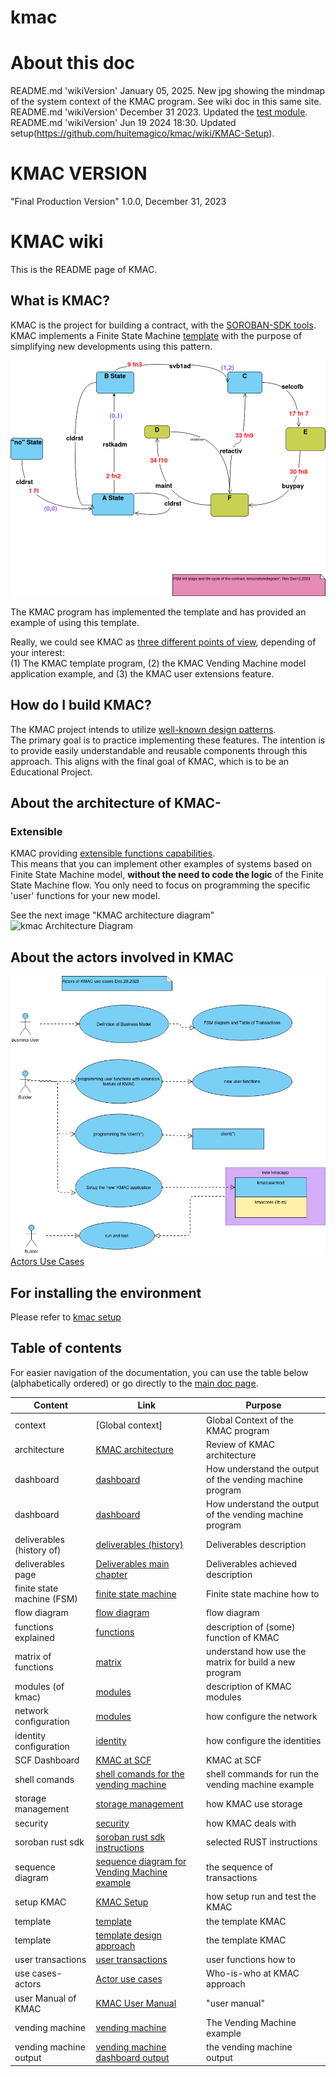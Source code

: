# kmac
# About this doc 
README.md 'wikiVersion' January 05, 2025. New jpg showing the mindmap of the system context of the KMAC program. See wiki doc in this same site. <br />
README.md 'wikiVersion' December 31 2023. Updated the [test module](https://github.com/huitemagico/kmac/wiki/test-module). <br />
README.md 'wikiVersion' Jun 19 2024 18:30. Updated setup(https://github.com/huitemagico/kmac/wiki/KMAC-Setup). <br />
# KMAC VERSION
"Final Production Version" 1.0.0, December 31, 2023
# KMAC wiki
This is the README page of KMAC.<br>
 

## What is KMAC?
KMAC is the project for building a contract, with the [SOROBAN-SDK tools](https://soroban.stellar.org/).<br>
KMAC implements a Finite State Machine [template](https://github.com/huitemagico/kmac/wiki/Design-Patterns#design-the-template-approach) with the purpose of simplifying new developments using this pattern.<br>

![Vending Machine Example](https://github.com/huitemagico/kmac/blob/main/pictures/kmcorefsmdiagram10.vpd.png)

The KMAC program has implemented the template and has provided an example of using this template. 

Really, we could see KMAC as [three different points of view](https://github.com/huitemagico/kmac/wiki/KMAC-User-Manual#what-is-kmac-the-three-views-of-kmac-), depending of your interest:<br>
(1) The KMAC template program, (2) the KMAC Vending Machine model application example, and (3) the KMAC user extensions feature.

## How do I build KMAC?
The KMAC project intends to utilize [well-known design patterns](https://github.com/huitemagico/kmac/wiki/Design-Patterns).<br>
The primary goal is to practice implementing these features. The intention is to provide easily understandable and reusable components through this approach. This aligns with the final goal of KMAC, which is to be an Educational Project.

## About the architecture of KMAC-
### Extensible
KMAC providing [extensible functions capabilities](https://github.com/huitemagico/kmac/wiki/KMAC%E2%80%90extending-feature:-How-add-user-functions).<br>
This means that you can implement other examples of systems based on Finite State Machine model,  **without the need to code the logic** of the Finite State Machine flow. You only need to focus on programming the specific 'user' functions for your new model.

See the next image "KMAC architecture diagram"
![kmac Architecture Diagram](https://github.com/huitemagico/kmac/blob/main/pictures/kmac03.vpd.png)

## About the actors involved in KMAC
![Actor use cases](https://github.com/huitemagico/kmac/blob/main/pictures/actorsusecases.vpd.png)
[Actors Use Cases](https://github.com/huitemagico/kmac/wiki/KMAC-actors-use-cases)

## For installing the environment 
Please refer to [kmac setup](https://github.com/huitemagico/kmac/wiki/KMAC-Setup)

## Table of contents 
For easier navigation of the documentation, you can use the table below (alphabetically ordered) or go directly to the [main doc page](https://github.com/huitemagico/kmac/wiki).

| Content| Link |Purpose|
| --- | --- |---|
| context |[Global context] | Global Context of the KMAC program|
| architecture| [KMAC architecture](https://github.com/huitemagico/kmac/wiki/KMAC%E2%80%90technical-description#the-kmac-architecture-diagram) |Review of KMAC architecture|
|dashboard| [dashboard](https://github.com/huitemagico/kmac/wiki/Design-Patterns#coding-the-kmac-dashboard-utility-for-inspecting-results) |How understand the output of the vending machine program|
|dashboard| [dashboard](https://github.com/huitemagico/kmac/wiki/KMAC-User-Manual#the-vending-machine-example-version-december-19-2023-output-example-and-explanation) |How understand the output of the vending machine program|
|deliverables (history of)| [deliverables (history)](https://github.com/huitemagico/kmac/wiki/Deliverables-proposal) |Deliverables description|
|deliverables page| [Deliverables main chapter ](https://github.com/huitemagico/kmac/wiki#deliverables) |Deliverables achieved description|
|finite state machine (FSM)| [finite state machine](https://github.com/huitemagico/kmac/wiki/KMAC%E2%80%90extending-feature:-How-add-user-functions#the-complete-fsm-diagram-of-the-vending-machine) |Finite state machine how to|
|flow diagram| [flow diagram](https://github.com/huitemagico/kmac/wiki/KMAC%E2%80%90technical-description#the-flow-diagram-of-kmac) |flow diagram|
|functions explained| [functions](https://github.com/huitemagico/kmac/wiki/KMAC%E2%80%90technical-description#some-functions-explained) |description of (some) function of KMAC|
|matrix of functions| [matrix](https://github.com/huitemagico/kmac/wiki/KMAC%E2%80%90extending-feature:-How-add-user-functions#m-a-t-r-i-x-n-u-m) |understand how use the matrix for build a new program |
|modules (of kmac)| [modules](https://github.com/huitemagico/kmac/wiki/KMAC%E2%80%90technical-description#modules) |description of KMAC modules|
|network configuration| [modules](https://github.com/huitemagico/kmac/wiki/Configuring-network-and-identity#how-to-configure-network-and-identity) |how configure the network|
|identity configuration| [identity](https://github.com/huitemagico/kmac/wiki/Configuring-network-and-identity#how-to-configure-network-and-identity) |how configure the identities|
|SCF Dashboard | [KMAC at SCF](https://dashboard.communityfund.stellar.org/scfawards/scf-20/panelreview/suggestion/103) |KMAC at SCF|
|shell comands| [shell comands for the vending machine](https://github.com/huitemagico/kmac/wiki/KMAC-User-Manual#the-vending-machine-example-the-sequence-of-command-shell-transactions-takeaways) |shell commands for run the vending machine example|
|storage management| [storage management](https://github.com/huitemagico/kmac/wiki/KMAC%E2%80%90technical-description#storage-management-use-cases) |how KMAC use storage|
|security| [security](https://github.com/huitemagico/kmac/wiki/KMAC%E2%80%90technical-description#notes-about-security-and-require_auth) |how KMAC deals with|
|soroban rust sdk| [soroban rust sdk instructions](https://github.com/huitemagico/kmac/wiki/KMAC%E2%80%90technical-description#soroban-sdk-rust-instructions) |selected RUST instructions |
|sequence diagram | [sequence diagram for Vending Machine example](https://github.com/huitemagico/kmac/wiki/KMAC-User-Manual#vending-machine-example-sequence-diagram) |the sequence of transactions|
| setup KMAC | [KMAC Setup](https://github.com/huitemagico/kmac/wiki/KMAC-Setup) |how setup run and test the KMAC|
|template| [template](https://github.com/huitemagico/kmac/wiki/KMAC-User-Manual#c-how-to-extend-the-template) |the template KMAC|
|template| [template design approach](https://github.com/huitemagico/kmac/wiki/Design-Patterns#design-the-template-approach) |the template KMAC|
|user transactions| [user transactions](https://github.com/huitemagico/kmac/wiki/KMAC%E2%80%90technical-description#the-function11-function12-at-kmacusermodrs) |user functions how to|
|use cases-actors|[Actor use cases](https://github.com/huitemagico/kmac/wiki/KMAC-actors-use-cases)|Who-is-who at KMAC approach|
|user Manual of KMAC| [KMAC User Manual](https://github.com/huitemagico/kmac/wiki/KMAC-User-Manual) |"user manual"|
|vending machine| [vending machine](https://github.com/huitemagico/kmac/wiki/KMAC-User-Manual#b-the-example-of-the-vending-machine) |The Vending Machine example|
|vending machine output| [vending machine dashboard output](https://github.com/huitemagico/kmac/wiki/KMAC-User-Manual#the-vending-machine-example-version-december-19-2023-output-example-and-explanation) |the vending machine output|

